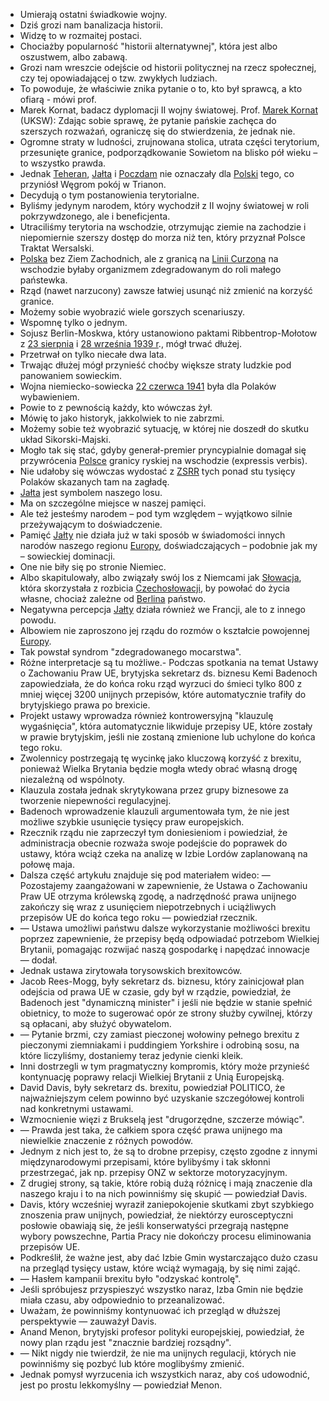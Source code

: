 - Umierają ostatni świadkowie wojny.
- Dziś grozi nam banalizacja historii.
- Widzę to w rozmaitej postaci.
- Chociażby popularność "historii alternatywnej", która jest albo oszustwem, albo zabawą.
- Grozi nam wreszcie odejście od historii politycznej na rzecz społecznej, czy tej opowiadającej o tzw. zwykłych ludziach.
- To powoduje, że właściwie znika pytanie o to, kto był sprawcą, a kto ofiarą - mówi prof.
- Marek Kornat, badacz dyplomacji II wojny światowej. Prof. [Marek Kornat](per) (UKSW): Zdając sobie sprawę, że pytanie pańskie zachęca do szerszych rozważań, ograniczę się do stwierdzenia, że jednak nie.
- Ogromne straty w ludności, zrujnowana stolica, utrata części terytorium, przesunięte granice, podporządkowanie Sowietom na blisko pół wieku – to wszystko prawda.
- Jednak [Teheran](loc), [Jałta](loc) i [Poczdam](loc) nie oznaczały dla [Polski](loc) tego, co przyniósł Węgrom pokój w Trianon.
- Decydują o tym postanowienia terytorialne.
- Byliśmy jedynym narodem, który wychodził z II wojny światowej w roli pokrzywdzonego, ale i beneficjenta.
- Utraciliśmy terytoria na wschodzie, otrzymując ziemie na zachodzie i niepomiernie szerszy dostęp do morza niż ten, który przyznał Polsce Traktat Wersalski.
- [Polska](loc) bez Ziem Zachodnich, ale z granicą na [Linii Curzona](loc) na wschodzie byłaby organizmem zdegradowanym do roli małego państewka.
- Rząd (nawet narzucony) zawsze łatwiej usunąć niż zmienić na korzyść granice.
- Możemy sobie wyobrazić wiele gorszych scenariuszy.
- Wspomnę tylko o jednym.
- Sojusz Berlin-Moskwa, który ustanowiono paktami Ribbentrop-Mołotow z [23 sierpnia](date) i [28 września 1939 r](date)., mógł trwać dłużej.
- Przetrwał on tylko niecałe dwa lata.
- Trwając dłużej mógł przynieść choćby większe straty ludzkie pod panowaniem sowieckim.
- Wojna niemiecko-sowiecka [22 czerwca 1941](loc) była dla Polaków wybawieniem.
- Powie to z pewnością każdy, kto wówczas żył.
- Mówię to jako historyk, jakkolwiek to nie zabrzmi.
- Możemy sobie też wyobrazić sytuację, w której nie doszedł do skutku układ Sikorski-Majski.
- Mogło tak się stać, gdyby generał-premier pryncypialnie domagał się przywrócenia [Polsce](loc) granicy ryskiej na wschodzie (expressis verbis).
- Nie udałoby się wówczas wydostać z [ZSRR](loc) tych ponad stu tysięcy Polaków skazanych tam na zagładę.
- [Jałta](loc) jest symbolem naszego losu.
- Ma on szczególne miejsce w naszej pamięci.
- Ale też jesteśmy narodem – pod tym względem – wyjątkowo silnie przeżywającym to doświadczenie.
- Pamięć [Jałty](loc) nie działa już w taki sposób w świadomości innych narodów naszego regionu [Europy](loc), doświadczających – podobnie jak my – sowieckiej dominacji.
- One nie biły się po stronie Niemiec.
- Albo skapitulowały, albo związały swój los z Niemcami jak [Słowacja](loc), która skorzystała z rozbicia [Czechosłowacji](loc), by powołać do życia własne, chociaż zależne od [Berlina](loc) państwo.
- Negatywna percepcja [Jałty](loc) działa również we Francji, ale to z innego powodu.
- Albowiem nie zaproszono jej rządu do rozmów o kształcie powojennej [Europy](loc).
- Tak powstał syndrom "zdegradowanego mocarstwa".
- Różne interpretacje są tu możliwe.- Podczas spotkania na temat Ustawy o Zachowaniu Praw UE, brytyjska sekretarz ds. biznesu Kemi Badenoch zapowiedziała, że do końca roku rząd wyrzuci do śmieci tylko 800 z mniej więcej 3200 unijnych przepisów, które automatycznie trafiły do brytyjskiego prawa po brexicie.
- Projekt ustawy wprowadza również kontrowersyjną "klauzulę wygaśnięcia", która automatycznie likwiduje przepisy UE, które zostały w prawie brytyjskim, jeśli nie zostaną zmienione lub uchylone do końca tego roku.
- Zwolennicy postrzegają tę wycinkę jako kluczową korzyść z brexitu, ponieważ Wielka Brytania będzie mogła wtedy obrać własną drogę niezależną od wspólnoty.
- Klauzula została jednak skrytykowana przez grupy biznesowe za tworzenie niepewności regulacyjnej.
- Badenoch wprowadzenie klauzuli argumentowała tym, że nie jest możliwe szybkie usunięcie tysięcy praw europejskich.
- Rzecznik rządu nie zaprzeczył tym doniesieniom i powiedział, że administracja obecnie rozważa swoje podejście do poprawek do ustawy, która wciąż czeka na analizę w Izbie Lordów zaplanowaną na połowę maja.
- Dalsza część artykułu znajduje się pod materiałem wideo: — Pozostajemy zaangażowani w zapewnienie, że Ustawa o Zachowaniu Praw UE otrzyma królewską zgodę, a nadrzędność prawa unijnego zakończy się wraz z usunięciem niepotrzebnych i uciążliwych przepisów UE do końca tego roku — powiedział rzecznik.
- — Ustawa umożliwi państwu dalsze wykorzystanie możliwości brexitu poprzez zapewnienie, że przepisy będą odpowiadać potrzebom Wielkiej Brytanii, pomagając rozwijać naszą gospodarkę i napędzać innowacje — dodał.
- Jednak ustawa zirytowała torysowskich brexitowców.
- Jacob Rees-Mogg, były sekretarz ds. biznesu, który zainicjował plan odejścia od prawa UE w czasie, gdy był w rządzie, powiedział, że Badenoch jest "dynamiczną minister" i jeśli nie będzie w stanie spełnić obietnicy, to może to sugerować opór ze strony służby cywilnej, którzy są opłacani, aby służyć obywatelom.
- — Pytanie brzmi, czy zamiast pieczonej wołowiny pełnego brexitu z pieczonymi ziemniakami i puddingiem Yorkshire i odrobiną sosu, na które liczyliśmy, dostaniemy teraz jedynie cienki kleik.
- Inni dostrzegli w tym pragmatyczny kompromis, który może przynieść kontynuację poprawy relacji Wielkiej Brytanii z Unią Europejską.
- David Davis, były sekretarz ds. brexitu, powiedział POLITICO, że najważniejszym celem powinno być uzyskanie szczegółowej kontroli nad konkretnymi ustawami.
- Wzmocnienie więzi z Brukselą jest "drugorzędne, szczerze mówiąc".
- — Prawda jest taka, że całkiem spora część prawa unijnego ma niewielkie znaczenie z różnych powodów.
- Jednym z nich jest to, że są to drobne przepisy, często zgodne z innymi międzynarodowymi przepisami, które bylibyśmy i tak skłonni przestrzegać, jak np. przepisy ONZ w sektorze motoryzacyjnym.
- Z drugiej strony, są takie, które robią dużą różnicę i mają znaczenie dla naszego kraju i to na nich powinniśmy się skupić — powiedział Davis.
- Davis, który wcześniej wyraził zaniepokojenie skutkami zbyt szybkiego znoszenia praw unijnych, powiedział, że niektórzy eurosceptyczni posłowie obawiają się, że jeśli konserwatyści przegrają następne wybory powszechne, Partia Pracy nie dokończy procesu eliminowania przepisów UE.
- Podkreślił, że ważne jest, aby dać Izbie Gmin wystarczająco dużo czasu na przegląd tysięcy ustaw, które wciąż wymagają, by się nimi zająć.
- — Hasłem kampanii brexitu było "odzyskać kontrolę".
- Jeśli spróbujesz przyspieszyć wszystko naraz, Izba Gmin nie będzie miała czasu, aby odpowiednio to przeanalizować.
- Uważam, że powinniśmy kontynuować ich przegląd w dłuższej perspektywie — zauważył Davis.
- Anand Menon, brytyjski profesor polityki europejskiej, powiedział, że nowy plan rządu jest "znacznie bardziej rozsądny".
- — Nikt nigdy nie twierdził, że nie ma unijnych regulacji, których nie powinniśmy się pozbyć lub które moglibyśmy zmienić.
- Jednak pomysł wyrzucenia ich wszystkich naraz, aby coś udowodnić, jest po prostu lekkomyślny — powiedział Menon.
